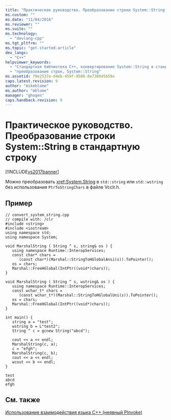 ```yaml
---
title: "Практическое руководство. Преобразование строки System::String в стандартную строку | Microsoft Docs"
ms.custom: ""
ms.date: "11/04/2016"
ms.reviewer: ""
ms.suite: ""
ms.technology: 
  - "devlang-cpp"
ms.tgt_pltfrm: ""
ms.topic: "get-started-article"
dev_langs: 
  - "C++"
helpviewer_keywords: 
  - "Стандартная библиотека C++, конвертирование System::String в стандартную строку"
  - "преобразование строк, System::String"
ms.assetid: 79e2537e-d4eb-459f-9506-0e738045b59e
caps.latest.revision: 9
author: "mikeblome"
ms.author: "mblome"
manager: "ghogen"
caps.handback.revision: 9
---
```

# Практическое руководство. Преобразование строки System::String в стандартную строку
[!INCLUDE[vs2017banner](../assembler/inline/includes/vs2017banner.md)]

Можно преобразовать <xref:System.String> в `std::string` или `std::wstring` без использования `PtrToStringChars` в файле Vcclr.h.  
  
## Пример  
  
```  
// convert_system_string.cpp  
// compile with: /clr  
#include <string>  
#include <iostream>  
using namespace std;  
using namespace System;  
  
void MarshalString ( String ^ s, string& os ) {  
   using namespace Runtime::InteropServices;  
   const char* chars =   
      (const char*)(Marshal::StringToHGlobalAnsi(s)).ToPointer();  
   os = chars;  
   Marshal::FreeHGlobal(IntPtr((void*)chars));  
}  
  
void MarshalString ( String ^ s, wstring& os ) {  
   using namespace Runtime::InteropServices;  
   const wchar_t* chars =   
      (const wchar_t*)(Marshal::StringToHGlobalUni(s)).ToPointer();  
   os = chars;  
   Marshal::FreeHGlobal(IntPtr((void*)chars));  
}  
  
int main() {  
   string a = "test";  
   wstring b = L"test2";  
   String ^ c = gcnew String("abcd");  
  
   cout << a << endl;  
   MarshalString(c, a);  
   c = "efgh";  
   MarshalString(c, b);  
   cout << a << endl;  
   wcout << b << endl;  
}  
```  
  
```  
test  
abcd  
efgh  
```  
  
## См. также  
 [Использование взаимодействия языка C\+\+ \(неявный PInvoke\)](../dotnet/using-cpp-interop-implicit-pinvoke.md)